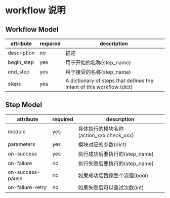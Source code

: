 # workflow 说明

## Workflow Model

|attribute         |required   |description
|------------------|-----------|-------------
|description       |no         |描述
|begin_step        |yes        |用于开始的名称(step_name)
|end_step          |yes        |用于接受的名称(step_name)
|steps             |yes        |A dictionary of steps that defines the intent of this workflow.(dict)


## Step Model

|attribute         |required   |description                               
|------------------|-----------|------------------------------------------
|module            |yes        |具体执行的模块名称(action_xxx,check_xxx)  
|parameters        |yes        |模块对应的参数(dict)                      
|on-success        |yes        |执行成功后要执行的(step_name)             
|on-failure        |no         |执行失败后要执行的(step_name)             
|on-success-pause  |no         |如果成功后暂停整个流程(bool)              
|on-failure-retry  |no         |如果失败后可以重试次数(int)               